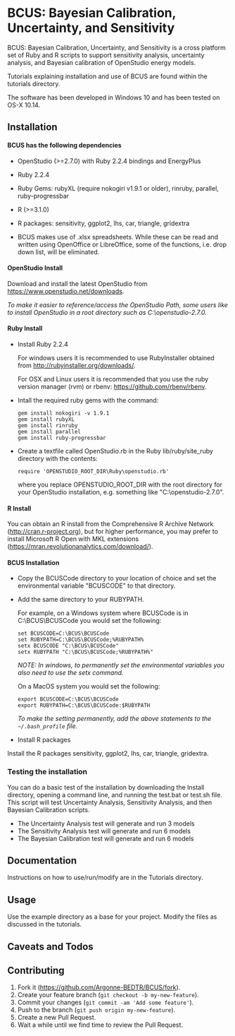 # BCUS: Bayesian Calibration, Uncertainty, and Sensitivity
BCUS: Bayesian Calibration, Uncertainty, and Sensitivity is a cross platform set of Ruby and R scripts to support sensitivity analysis, uncertainty analysis, and Bayesian calibration of OpenStudio energy models.

Tutorials explaining installation and use of BCUS are found within the tutorials directory.

The software has been developed in Windows 10 and has been tested on OS-X 10.14.


## Installation

#### BCUS has the following dependencies

* OpenStudio (>=2.7.0) with Ruby 2.2.4 bindings and EnergyPlus
* Ruby 2.2.4
* Ruby Gems: rubyXL (require nokogiri v1.9.1 or older), rinruby, parallel, ruby-progressbar
* R (>=3.1.0)
* R packages: sensitivity, ggplot2, lhs, car, triangle, gridextra 

* BCUS makes use of .xlsx spreadsheets. While these can be read and written using OpenOffice or LibreOffice, some of the functions, i.e. drop down list, will be eliminated.

#### OpenStudio Install

Download and install the latest OpenStudio from https://www.openstudio.net/downloads.

*To make it easier to reference/access the OpenStudio Path, some users like to install OpenStudio in a root directory such as C:\openstudio-2.7.0.*

#### Ruby Install

* Install Ruby 2.2.4  

	For windows users it is recommended to use RubyInstaller obtained from http://rubyinstaller.org/downloads/.  
	
	For OSX and Linux users it is recommended that you use the ruby version manager (rvm) or rbenv: https://github.com/rbenv/rbenv.

* Intall the required ruby gems with the command:  

	`gem install nokogiri -v 1.9.1`  
	`gem install rubyXL`  
	`gem install rinruby`  
	`gem install parallel`  
	`gem install ruby-progressbar`

* Create a textfile called OpenStudio.rb in the Ruby lib/ruby/site_ruby directory with the contents:  

	`require 'OPENSTUDIO_ROOT_DIR\Ruby\openstudio.rb'`  
	
	where you replace OPENSTUDIO_ROOT_DIR with the root directory for your OpenStudio installation, e.g. something like "C:\openstudio-2.7.0".

#### R Install

You can obtain an R install from the Comprehensive R Archive Network (http://cran.r-project.org), but for higher performance, you may prefer to install Microsoft R Open with MKL extensions (https://mran.revolutionanalytics.com/download/).


#### BCUS Installation

* Copy the BCUSCode directory to your location of choice and set the environmental variable "BCUSCODE" to that directory.
* Add the same directory to your RUBYPATH.  

    For example, on a Windows system where BCUSCode is in C:\BCUS\BCUSCode you would set the following:   
    
    `set BCUSCODE=C:\BCUS\BCUSCode`  
    `set RUBYPATH=C:\BCUS\BCUSCode;%RUBYPATH%`  
	`setx BCUSCODE "C:\BCUS\BCUSCode"`  
	`setx RUBYPATH "C:\BCUS\BCUSCode;%RUBYPATH%"`  
	
    *NOTE: In windows, to permanently set the environmental variables you also need to use the setx command.*

    On a MacOS system you would set the following:  
    
    `export BCUSCODE=C:\BCUS\BCUSCode`  
    `export RUBYPATH=C:\BCUS\BCUSCode:$RUBYPATH` 

    *To make the setting permanently, add the above statements to the `~/.bash_profile` file.*

* Install R packages  

Install the R packages sensitivity, ggplot2, lhs, car, triangle, gridextra.


### Testing the installation

You can do a basic test of the installation by downloading the Install directory, opening a command line, and running the test.bat or test.sh file. This script will test Uncertainty Analysis, Sensitivity Analysis, and then Bayesian Calibration scripts.  

* The Uncertainty Analysis test will generate and run 3 models
* The Sensitivity Analysis test will generate and run 6 models
* The Bayesian Calibration test will generate and run 6 models


## Documentation

Instructions on how to use/run/modify are in the Tutorials directory.


## Usage

Use the example directory as a base for your project. Modify the files as discussed in the tutorials.


## Caveats and Todos


## Contributing

1. Fork it (https://github.com/Argonne-BEDTR/BCUS/fork).
2. Create your feature branch (`git checkout -b my-new-feature`).
3. Commit your changes (`git commit -am 'Add some feature'`).
4. Push to the branch (`git push origin my-new-feature`).
5. Create a new Pull Request.
6. Wait a while until we find time to review the Pull Request.
